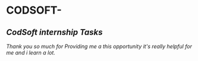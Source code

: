 # CODSOFT-
<h2><b><i>CodSoft internship Tasks</i></b></h2>
<p>
  <i>
    Thank you so much for Providing me a this opportunity it's really helpful for me
    and i learn a lot.
  </i>
</p>
